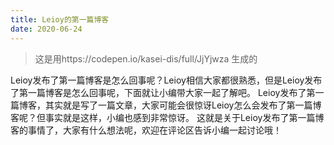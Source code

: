```yaml
---
title: Leioy的第一篇博客
date: 2020-06-24
---
```

> 这是用https://codepen.io/kasei-dis/full/JjYjwza
生成的

Leioy发布了第一篇博客是怎么回事呢？Leioy相信大家都很熟悉，但是Leioy发布了第一篇博客是怎么回事呢，下面就让小编带大家一起了解吧。
Leioy发布了第一篇博客，其实就是写了一篇文章，大家可能会很惊讶Leioy怎么会发布了第一篇博客呢？但事实就是这样，小编也感到非常惊讶。
这就是关于Leioy发布了第一篇博客的事情了，大家有什么想法呢，欢迎在评论区告诉小编一起讨论哦！